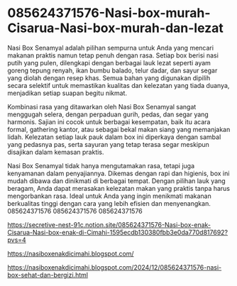 # 085624371576-Nasi-box-murah-Cisarua-Nasi-box-murah-dan-lezat
Nasi Box Senamyal adalah pilihan sempurna untuk Anda yang mencari makanan praktis namun tetap penuh dengan rasa. Setiap box berisi nasi putih yang pulen, dilengkapi dengan berbagai lauk lezat seperti ayam goreng tepung renyah, ikan bumbu balado, telur dadar, dan sayur segar yang diolah dengan resep khas. Semua bahan yang digunakan dipilih secara selektif untuk memastikan kualitas dan kelezatan yang tiada duanya, menjadikan setiap suapan begitu nikmat.

Kombinasi rasa yang ditawarkan oleh Nasi Box Senamyal sangat menggugah selera, dengan perpaduan gurih, pedas, dan segar yang harmonis. Sajian ini cocok untuk berbagai kesempatan, baik itu acara formal, gathering kantor, atau sebagai bekal makan siang yang memanjakan lidah. Kelezatan setiap lauk pauk dalam box ini diperkaya dengan sambal yang pedasnya pas, serta sayuran yang tetap terasa segar meskipun disajikan dalam kemasan praktis.

Nasi Box Senamyal tidak hanya mengutamakan rasa, tetapi juga kenyamanan dalam penyajiannya. Dikemas dengan rapi dan higienis, box ini mudah dibawa dan dinikmati di berbagai tempat. Dengan pilihan lauk yang beragam, Anda dapat merasakan kelezatan makan yang praktis tanpa harus mengorbankan rasa. Ideal untuk Anda yang ingin menikmati makanan berkualitas tinggi dengan cara yang lebih efisien dan menyenangkan.
085624371576
085624371576
085624371576

https://secretive-nest-91c.notion.site/085624371576-Nasi-box-enak-Cisarua-Nasi-box-enak-di-Cimahi-1595ecdb130380fbb3e0da770d817692?pvs=4


https://nasiboxenakdicimahi.blogspot.com/

https://nasiboxenakdicimahi.blogspot.com/2024/12/085624371576-nasi-box-sehat-dan-bergizi.html
